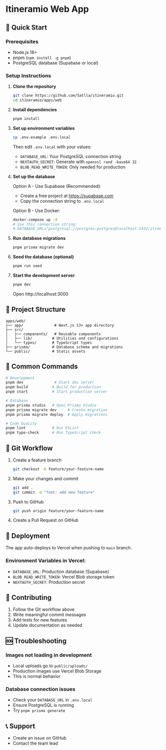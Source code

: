 # Itineramio Web App

## 🚀 Quick Start

### Prerequisites
- Node.js 18+ 
- pnpm (`npm install -g pnpm`)
- PostgreSQL database (Supabase or local)

### Setup Instructions

1. **Clone the repository**
   ```bash
   git clone https://github.com/Satlla/itineramio.git
   cd itineramio/apps/web
   ```

2. **Install dependencies**
   ```bash
   pnpm install
   ```

3. **Set up environment variables**
   ```bash
   cp .env.example .env.local
   ```
   Then edit `.env.local` with your values:
   - `DATABASE_URL`: Your PostgreSQL connection string
   - `NEXTAUTH_SECRET`: Generate with `openssl rand -base64 32`
   - `BLOB_READ_WRITE_TOKEN`: Only needed for production

4. **Set up the database**
   
   Option A - Use Supabase (Recommended):
   - Create a free project at https://supabase.com
   - Copy the connection string to `.env.local`
   
   Option B - Use Docker:
   ```bash
   docker-compose up -d
   # Use this connection string:
   # DATABASE_URL="postgresql://postgres:postgres@localhost:5432/itineramio_dev"
   ```

5. **Run database migrations**
   ```bash
   pnpm prisma migrate dev
   ```

6. **Seed the database (optional)**
   ```bash
   pnpm run seed
   ```

7. **Start the development server**
   ```bash
   pnpm dev
   ```

   Open http://localhost:3000

## 📁 Project Structure

```
apps/web/
├── app/              # Next.js 13+ app directory
├── src/
│   ├── components/   # Reusable components
│   ├── lib/         # Utilities and configurations
│   └── types/       # TypeScript types
├── prisma/          # Database schema and migrations
└── public/          # Static assets
```

## 🔧 Common Commands

```bash
# Development
pnpm dev              # Start dev server
pnpm build           # Build for production
pnpm start           # Start production server

# Database
pnpm prisma studio   # Open Prisma Studio
pnpm prisma migrate dev     # Create migration
pnpm prisma migrate deploy  # Apply migrations

# Code Quality
pnpm lint            # Run ESLint
pnpm type-check      # Run TypeScript check
```

## 🌳 Git Workflow

1. Create a feature branch
   ```bash
   git checkout -b feature/your-feature-name
   ```

2. Make your changes and commit
   ```bash
   git add .
   git commit -m "feat: add new feature"
   ```

3. Push to GitHub
   ```bash
   git push origin feature/your-feature-name
   ```

4. Create a Pull Request on GitHub

## 🚀 Deployment

The app auto-deploys to Vercel when pushing to `main` branch.

### Environment Variables in Vercel:
- `DATABASE_URL`: Production database (Supabase)
- `BLOB_READ_WRITE_TOKEN`: Vercel Blob storage token
- `NEXTAUTH_SECRET`: Production secret

## 📝 Contributing

1. Follow the Git workflow above
2. Write meaningful commit messages
3. Add tests for new features
4. Update documentation as needed

## 🆘 Troubleshooting

### Images not loading in development
- Local uploads go to `public/uploads/`
- Production images use Vercel Blob Storage
- This is normal behavior

### Database connection issues
- Check your `DATABASE_URL` in `.env.local`
- Ensure PostgreSQL is running
- Try `pnpm prisma generate`

## 📞 Support

- Create an issue on GitHub
- Contact the team lead